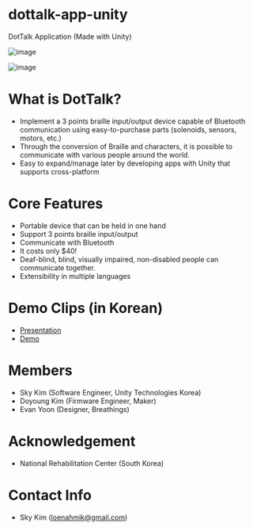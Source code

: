 # dottalk-app-unity
DotTalk Application (Made with Unity)


![image](https://user-images.githubusercontent.com/18140805/188360827-5f070fad-446a-4b5d-a96e-76d59f2ebead.png)

![image](https://user-images.githubusercontent.com/18140805/188360856-4a821a05-1486-4750-a6e7-f3a0f2b2aa34.png)

# What is DotTalk?
- Implement a 3 points braille input/output device capable of Bluetooth communication using easy-to-purchase parts (solenoids, sensors, motors, etc.)
- Through the conversion of Braille and characters, it is possible to communicate with various people around the world.
- Easy to expand/manage later by developing apps with Unity that supports cross-platform

# Core Features
- Portable device that can be held in one hand
- Support 3 points braille input/output
- Communicate with Bluetooth
- It costs only $40!
- Deaf-blind, blind, visually impaired, non-disabled people can communicate together.
- Extensibility in multiple languages

# Demo Clips (in Korean)
- [Presentation](https://youtu.be/q3owhjKpgCw)
- [Demo](https://youtu.be/Y3l4jioiRts)

# Members

- Sky Kim (Software Engineer, Unity Technologies Korea)
- Doyoung Kim (Firmware Engineer, Maker)
- Evan Yoon (Designer, Breathings)

# Acknowledgement

- National Rehabilitation Center (South Korea)

# Contact Info

- Sky Kim (loenahmik@gmail.com)

